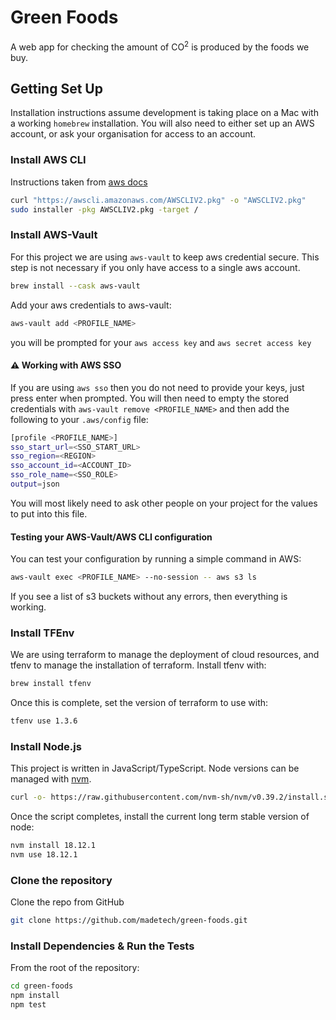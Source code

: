 # Green Foods

A web app for checking the amount of CO<sup>2</sup> is produced by the foods we buy.

## Getting Set Up

Installation instructions assume development is taking place on a Mac with a working `homebrew` installation. You will also need to either set up an AWS account, or ask your organisation for access to an account.

### Install AWS CLI

Instructions taken from [aws docs](https://docs.aws.amazon.com/cli/latest/userguide/getting-started-install.html)

```bash
curl "https://awscli.amazonaws.com/AWSCLIV2.pkg" -o "AWSCLIV2.pkg"
sudo installer -pkg AWSCLIV2.pkg -target /
```

### Install AWS-Vault

For this project we are using `aws-vault` to keep aws credential secure. This step is not necessary if you only have access to a single aws account.

```bash
brew install --cask aws-vault
```

Add your aws credentials to aws-vault:

```bash
aws-vault add <PROFILE_NAME>
```

you will be prompted for your `aws access key` and `aws secret access key`

#### :warning: Working with AWS SSO

If you are using `aws sso` then you do not need to provide your keys, just press enter when prompted. You will then need to empty the stored credentials with `aws-vault remove <PROFILE_NAME>` and then add the following to your `.aws/config` file:

```bash
[profile <PROFILE_NAME>]
sso_start_url=<SSO_START_URL>
sso_region=<REGION>
sso_account_id=<ACCOUNT_ID>
sso_role_name=<SSO_ROLE>
output=json
```

You will most likely need to ask other people on your project for the values to put into this file.

#### Testing your AWS-Vault/AWS CLI configuration

You can test your configuration by running a simple command in AWS:

```bash
aws-vault exec <PROFILE_NAME> --no-session -- aws s3 ls
```

If you see a list of s3 buckets without any errors, then everything is working.

### Install TFEnv

We are using terraform to manage the deployment of cloud resources, and tfenv to manage the installation of terraform. Install tfenv with:

```bash
brew install tfenv
```

Once this is complete, set the version of terraform to use with:

```bash
tfenv use 1.3.6
```

### Install Node.js

This project is written in JavaScript/TypeScript. Node versions can be managed with [nvm](https://github.com/nvm-sh/nvm#installing-and-updating).

```bash
curl -o- https://raw.githubusercontent.com/nvm-sh/nvm/v0.39.2/install.sh | bash
```

Once the script completes, install the current long term stable version of node:

```bash
nvm install 18.12.1
nvm use 18.12.1
```

### Clone the repository

Clone the repo from GitHub

```bash
git clone https://github.com/madetech/green-foods.git
```

### Install Dependencies & Run the Tests

From the root of the repository:

```bash
cd green-foods
npm install
npm test
```
